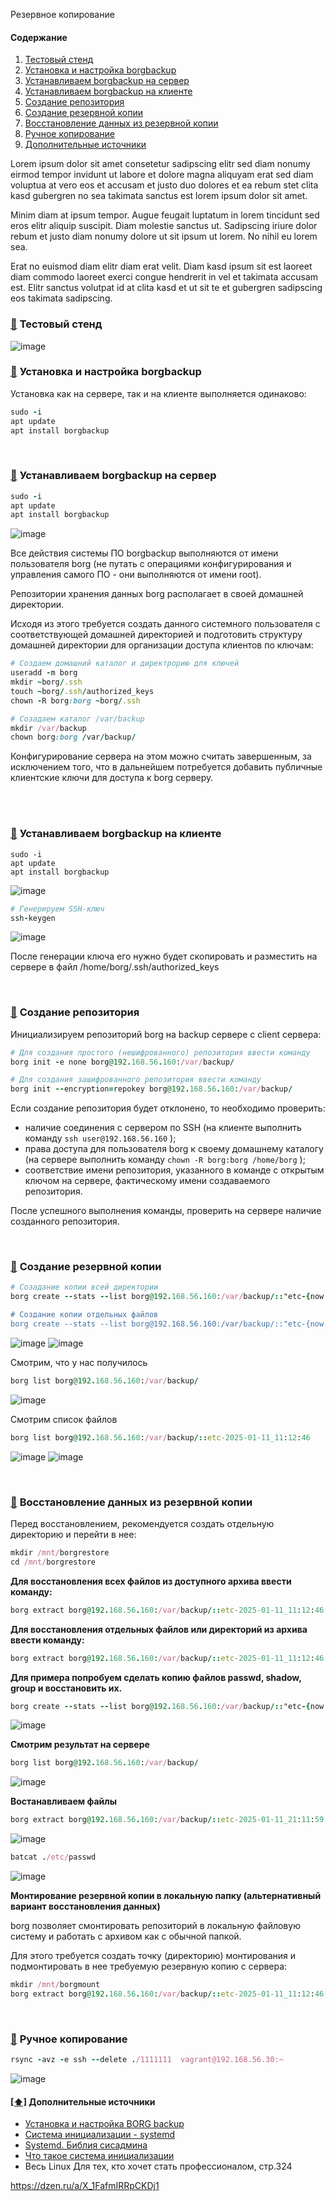 Резервное копирование

#### <a name='toc'>Содержание</a>

1. [Тестовый стенд](#1)
2. [Установка и настройка borgbackup](#2)
3. [Устанавливаем borgbackup на сервер ](#3)
4. [Устанавливаем borgbackup на клиенте](#4)
5. [Создание репозитория](#5)
6. [Создание резервной копии](#6)
7. [Восстановление данных из резервной копии](#7)
8. [Ручное копирование](#8)
9. [Дополнительные источники](#recommended_sources)

Lorem ipsum dolor sit amet consetetur sadipscing elitr sed diam nonumy eirmod tempor invidunt ut labore et dolore magna aliquyam erat sed diam voluptua at vero eos et accusam et justo duo dolores et ea rebum stet clita kasd gubergren no sea takimata sanctus est lorem ipsum dolor sit amet.

Minim diam at ipsum tempor. Augue feugait luptatum in lorem tincidunt sed eros elitr aliquip suscipit. Diam molestie sanctus ut. Sadipscing iriure dolor rebum et justo diam nonumy dolore ut sit ipsum ut lorem. No nihil eu lorem sea.

Erat no euismod diam elitr diam erat velit. Diam kasd ipsum sit est laoreet diam commodo laoreet exerci congue hendrerit in vel et takimata accusam est. Elitr sanctus volutpat id at clita kasd et ut sit te et gubergren sadipscing eos takimata sadipscing.

### [:diamond_shape_with_a_dot_inside:](#toc) <a name='1'>Тестовый стенд</a>

![image](https://github.com/user-attachments/assets/ecd995b2-da3f-4f61-b28d-fc495362a613)


### [:diamond_shape_with_a_dot_inside:](#toc) <a name='2'>Установка и настройка borgbackup</a>

Установка как на сервере, так и на клиенте выполняется одинаково:

```ruby
sudo -i
apt update
apt install borgbackup
```
<br/>

### [:diamond_shape_with_a_dot_inside:](#toc) <a name='3'>Устанавливаем borgbackup на сервер</a>

```ruby
sudo -i
apt update
apt install borgbackup
```

![image](https://github.com/user-attachments/assets/8e4b67df-7ecf-43d9-a74b-7194cb55dcb6)

Все действия системы ПО borgbackup выполняются от имени пользователя borg (не путать с операциями конфигурирования и управления самого ПО - они выполняются от имени root).

Репозитории хранения данных borg располагает в своей домашней директории.

Исходя из этого требуется создать данного системного пользователя с соответствующей домашней директорией и подготовить структуру домашней директории для организации доступа клиентов по ключам:

```ruby
# Создаем домашний каталог и директрорию для ключей
useradd -m borg
mkdir ~borg/.ssh
touch ~borg/.ssh/authorized_keys
chown -R borg:borg ~borg/.ssh

# Созадаем каталог /var/backup
mkdir /var/backup
chown borg:borg /var/backup/
```

Конфигурирование сервера на этом можно считать завершенным, за исключением того, что в дальнейшем потребуется добавить публичные клиентские ключи для доступа к borg серверу.

<br/>

<br/>

### [:diamond_shape_with_a_dot_inside:](#toc) <a name='4'>Устанавливаем borgbackup на клиенте</a>

```
sudo -i
apt update
apt install borgbackup
```

![image](https://github.com/user-attachments/assets/1ec2760a-1729-4db1-a221-f01155998567)

```ruby
# Генерируем SSH-ключ
ssh-keygen
```
![image](https://github.com/user-attachments/assets/92e1dbed-3304-4e87-800c-be8055eae65d)


После генерации ключа его нужно будет скопировать и разместить на сервере в файл /home/borg/.ssh/authorized_keys

<br/>

### [:diamond_shape_with_a_dot_inside:](#toc) <a name='5'>Создание репозитория</a>

Инициализируем репозиторий borg на backup сервере с client сервера:

```ruby
# Для создания простого (нешифрованного) репозитория ввести команду
borg init -e none borg@192.168.56.160:/var/backup/

# Для создания зашифрованного репозитория ввести команду
borg init --encryption=repokey borg@192.168.56.160:/var/backup/
```

Если создание репозитория будет отклонено, то необходимо проверить:

- наличие соединения с сервером по SSH (на клиенте выполнить команду `ssh user@192.168.56.160` );
- права доступа для пользователя borg к своему домашнему каталогу (на сервере выполнить команду `chown -R borg:borg /home/borg` );
- соответствие имени репозитория, указанного в команде с открытым ключом на сервере, фактическому имени создаваемого репозитория.

После успешного выполнения команды, проверить на сервере наличие созданного репозитория.

<br/>

### [:diamond_shape_with_a_dot_inside:](#toc) <a name='6'>Создание резервной копии</a>

```ruby
# Созадание копии всей директории
borg create --stats --list borg@192.168.56.160:/var/backup/::"etc-{now:%Y-%m-%d_%H:%M:%S}" /etc

# Создание копии отдельных файлов
borg create --stats --list borg@192.168.56.160:/var/backup/::"etc-{now:%Y-%m-%d_%H:%M:%S}" /etc/shadow /etc/passwd /etc/group
```

![image](https://github.com/user-attachments/assets/797d273a-0910-4b2f-8976-5c93fe0e8afd)
![image](https://github.com/user-attachments/assets/64fc6cd2-0815-45b0-910f-248c91a8aee5)

Смотрим, что у нас получилось

```ruby
borg list borg@192.168.56.160:/var/backup/
```

![image](https://github.com/user-attachments/assets/5f309f55-7156-472b-8605-6bd984daf266)

Смотрим список файлов

```ruby
borg list borg@192.168.56.160:/var/backup/::etc-2025-01-11_11:12:46
```
![image](https://github.com/user-attachments/assets/805c30a7-4bbc-46ad-9353-2e7b91e23d4c)
![image](https://github.com/user-attachments/assets/3ef67d64-35ae-43a2-84d0-9d4d02283aac)

<br/>

### [:diamond_shape_with_a_dot_inside:](#toc) <a name='7'>Восстановление данных из резервной копии</a>

Перед восстановлением, рекомендуется создать отдельную директорию и перейти в нее:

```ruby
mkdir /mnt/borgrestore
cd /mnt/borgrestore
```

**Для восстановления всех файлов из доступного архива ввести команду:**

```ruby
borg extract borg@192.168.56.160:/var/backup/::etc-2025-01-11_11:12:46
```

**Для восстановления отдельных файлов или директорий из архива ввести команду:**

```ruby
borg extract borg@192.168.56.160:/var/backup/::etc-2025-01-11_11:12:46 etc/passwd etc/shadow etc/group
```

**Для примера попробуем сделать копию файлов passwd, shadow, group и восстановить их.**

```ruby
borg create --stats --list borg@192.168.56.160:/var/backup/::"etc-{now:%Y-%m-%d_%H:%M:%S}" /etc/shadow /etc/passwd /etc/group
```

![image](https://github.com/user-attachments/assets/af3105ab-8e1a-4041-b084-8a0f9c45b25a)

**Смотрим результат на сервере**

```ruby
borg list borg@192.168.56.160:/var/backup/
```
![image](https://github.com/user-attachments/assets/c2a6d0fd-acbe-4b93-994a-ef0f34d997ce)

**Востанавливаем файлы**

```ruby
borg extract borg@192.168.56.160:/var/backup/::etc-2025-01-11_21:11:59 etc/passwd etc/shadow etc/group
```
![image](https://github.com/user-attachments/assets/ef82af85-a081-4d64-8bf5-2470d490bbe8)

```ruby
batcat ./etc/passwd
```
![image](https://github.com/user-attachments/assets/8a51af50-4125-48ae-bed1-6d54c79609d5)



**Монтирование резервной копии в локальную папку (альтернативный вариант восстановления данных)**

borg позволяет смонтировать репозиторий в локальную файловую систему и работать с архивом как с обычной папкой.

Для этого требуется создать точку (директорию) монтирования и подмонтировать в нее требуемую резервную копию с сервера:

```ruby
mkdir /mnt/borgmount
borg extract borg@192.168.56.160:/var/backup/::etc-2025-01-11_11:12:46 /mnt/borgmount
```

<br/>

### [:diamond_shape_with_a_dot_inside:](#toc) <a name='2'>Ручное копирование</a>

```ruby
rsync -avz -e ssh --delete ./1111111  vagrant@192.168.56.30:~
```
![image](https://github.com/user-attachments/assets/79e2285a-a9cd-4dbb-878f-5f4f98b7712d)




#### [[⬆]](#toc) <a name='recommended_sources'>Дополнительные источники</a>

- [Установка и настройка BORG backup](https://www.bytelink.ru/byte-wiki/rezervirovanie-i-backups/ustanovka-i-nastrojka-sistemy-rezervnykh-kopij-borg)
- [Система инициализации - systemd](https://basis.gnulinux)
- [Systemd. Библия сисадмина](https://habr.com/ru/companies/)
- [Что такое система инициализации](https://pikabu.ru/story)
- Весь Linux Для тех, кто хочет стать профессионалом, стр.324

https://dzen.ru/a/X_1FafmIRRpCKDj1
